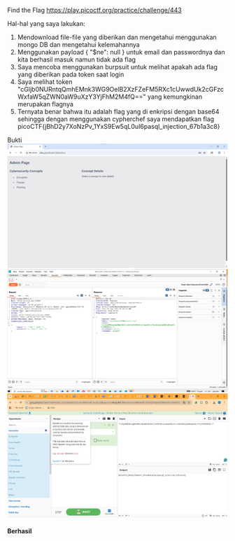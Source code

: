 Find the Flag
https://play.picoctf.org/practice/challenge/443

Hal-hal yang saya lakukan: 
1. Mendownload file-file yang diberikan dan mengetahui menggunakan mongo DB dan mengetahui kelemahannya
2. Menggunakan payload { "$ne": null } untuk email dan passwordnya dan kita berhasil masuk namun tidak ada flag
3. Saya mencoba menggunakan burpsuit untuk melihat apakah ada flag yang diberikan pada token saat login 
4. Saya melihat token "cGljb0NURntqQmhEMnk3WG9OelB2XzFZeFM5RXc1cUwwdUk2cGFzcWxfaW5qZWN0aW9uXzY3YjFhM2M4fQ==" yang kemungkinan merupakan flagnya 
5. Ternyata benar bahwa itu adalah flag yang di enkripsi dengan base64 sehingga dengan menggunakan cypherchef saya mendapatkan flag picoCTF{jBhD2y7XoNzPv_1YxS9Ew5qL0uI6pasql_injection_67b1a3c8} 


Bukti 
![alt text](assets/NoSQL.png)
![alt text](assets/NoSQL2.png)
![alt text](assets/NoSQL3.png)

#### Berhasil 